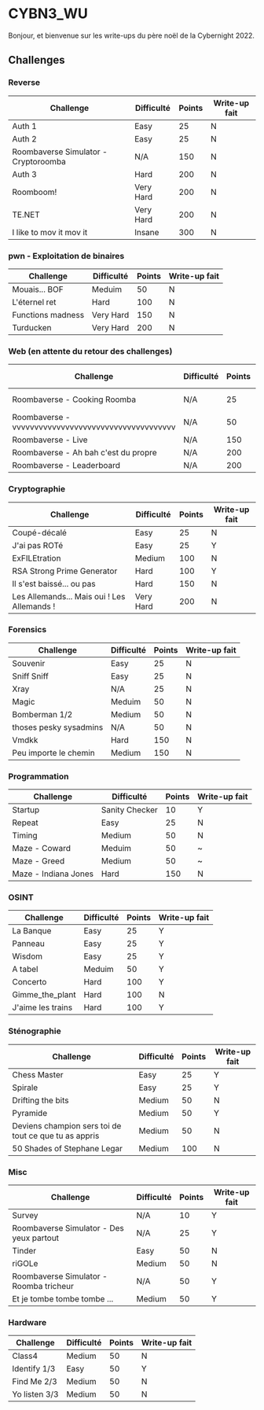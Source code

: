 # CYBN3_WU

Bonjour, et bienvenue sur les write-ups du père noël de la Cybernight 2022.


## Challenges

### Reverse

| Challenge                            | Difficulté | Points | Write-up fait |
|--------------------------------------|------------|--------|---------------|
| Auth 1                               | Easy       | 25     | N             |
| Auth 2                               | Easy       | 25     | N             |
| Roombaverse Simulator - Cryptoroomba | N/A        | 150    | N             |
| Auth 3                               | Hard       | 200    | N             |
| Roomboom!                            | Very Hard  | 200    | N             |
| TE.NET                               | Very Hard  | 200    | N             |
| I like to mov it mov it              | Insane     | 300    | N             |


### pwn - Exploitation de binaires

| Challenge               | Difficulté | Points | Write-up fait |
|-------------------------|------------|--------|---------------|
| Mouais... BOF           | Meduim     | 50     | N             |
| L'éternel ret           | Hard       | 100    | N             |
| Functions madness       | Very Hard  | 150    | N             |
| Turducken               | Very Hard  | 200    | N             |


### Web (en attente du retour des challenges)

| Challenge                                           | Difficulté | Points | Write-up fait |
|-----------------------------------------------------|------------|--------|---------------|
| Roombaverse - Cooking Roomba                        | N/A        | 25     | En cours      |
| Roombaverse - vvvvvvvvvvvvvvvvvvvvvvvvvvvvvvvvvvvvv | N/A        | 50     | N             |
| Roombaverse - Live                                  | N/A        | 150    | N             |
| Roombaverse - Ah bah c'est du propre                | N/A        | 200    | N             |
| Roombaverse - Leaderboard                           | N/A        | 200    | N             |


### Cryptographie

| Challenge                                   | Difficulté | Points | Write-up fait |
|---------------------------------------------|------------|--------|---------------|
| Coupé-décalé                                | Easy       | 25     | N             |
| J'ai pas ROTé                               | Easy       | 25     | Y             |
| ExFILEtration                               | Medium     | 100    | N             |
| RSA Strong Prime Generator                  | Hard       | 100    | Y             |
| Il s'est baissé... ou pas                   | Hard       | 150    | N             |
| Les Allemands... Mais oui ! Les Allemands ! | Very Hard  | 200    | N             |


### Forensics

| Challenge              | Difficulté | Points | Write-up fait |
|------------------------|------------|--------|---------------|
| Souvenir               | Easy       | 25     | N             |
| Sniff Sniff            | Easy       | 25     | N             |
| Xray                   | N/A        | 25     | N             |
| Magic                  | Meduim     | 50     | N             |
| Bomberman 1/2          | Medium     | 50     | N             |
| thoses pesky sysadmins | N/A        | 50     | N             |
| Vmdkk                  | Hard       | 150    | N             |
| Peu importe le chemin  | Medium     | 150    | N             |


### Programmation

| Challenge             | Difficulté     | Points | Write-up fait |
|-----------------------|----------------|--------|---------------|
| Startup               | Sanity Checker | 10     | Y             |
| Repeat                | Easy           | 25     | N             |
| Timing                | Medium         | 50     | N             |
| Maze - Coward         | Meduim         | 50     | ~             |
| Maze - Greed          | Medium         | 50     | ~             |
| Maze - Indiana Jones  | Hard           | 150    | N             |


### OSINT

| Challenge             | Difficulté | Points | Write-up fait |
|-----------------------|------------|--------|---------------|
| La Banque             | Easy       | 25     | Y             |
| Panneau               | Easy       | 25     | Y             |
| Wisdom                | Easy       | 25     | Y             |
| A tabel               | Meduim     | 50     | Y             |
| Concerto              | Hard       | 100    | Y             |
| Gimme\_the\_plant     | Hard       | 100    | N             |
| J'aime les trains     | Hard       | 100    | Y             |



### Sténographie

| Challenge                                             | Difficulté | Points | Write-up fait |
|-------------------------------------------------------|------------|--------|---------------|
| Chess Master                                          | Easy       | 25     | Y             |
| Spirale                                               | Easy       | 25     | Y             |
| Drifting the bits                                     | Medium     | 50     | N             |
| Pyramide                                              | Medium     | 50     | Y             |
| Deviens champion sers toi de tout ce que tu as appris | Medium     | 50     | N             |
| 50 Shades of Stephane Legar                           | Medium     | 100    | N             |


### Misc

| Challenge                                | Difficulté | Points | Write-up fait |
|------------------------------------------|------------|--------|---------------|
| Survey                                   | N/A        | 10     | Y             |
| Roombaverse Simulator - Des yeux partout | N/A        | 25     | Y             |
| Tinder                                   | Easy       | 50     | N             |
| riGOLe                                   | Medium     | 50     | N             |
| Roombaverse Simulator - Roomba tricheur  | N/A        | 50     | Y             |
| Et je tombe tombe tombe ...              | Medium     | 50     | Y             |


### Hardware

| Challenge                               | Difficulté | Points | Write-up fait |
|-----------------------------------------|------------|--------|---------------|
| Class4                                  | Medium     | 50     | N             |
| Identify 1/3                            | Easy       | 50     | Y             |
| Find Me 2/3                             | Medium     | 50     | N             |
| Yo listen 3/3                           | Medium     | 50     | N             |

